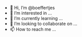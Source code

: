 - 👋 Hi, I’m @boeffertjes
- 👀 I’m interested in ...
- 🌱 I’m currently learning ...
- 💞️ I’m looking to collaborate on ...
- 📫 How to reach me ...

<!---
boeffertjes/boeffertjes is a ✨ special ✨ repository because its `README.md` (this file) appears on your GitHub profile.
You can click the Preview link to take a look at your changes.
--->
